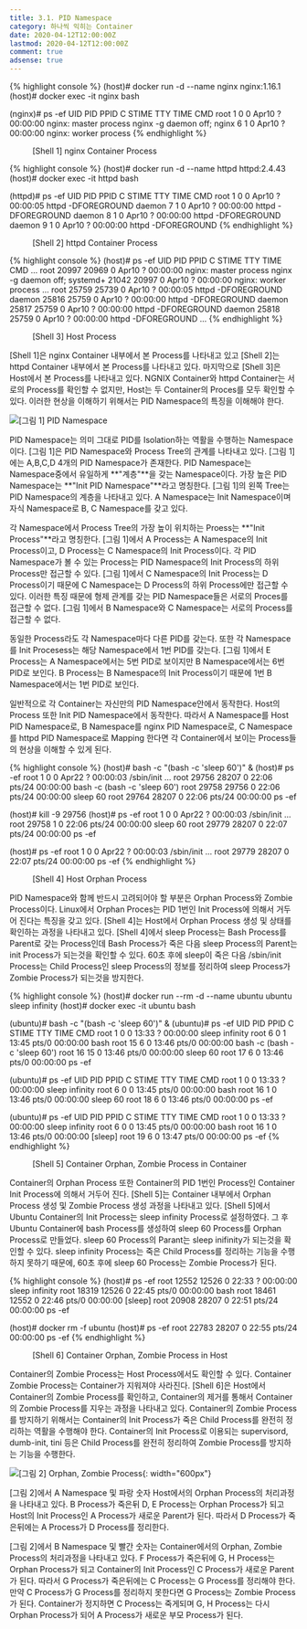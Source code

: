 ```yaml
---
title: 3.1. PID Namespace
category: 하나씩 익히는 Container
date: 2020-04-12T12:00:00Z
lastmod: 2020-04-12T12:00:00Z
comment: true
adsense: true
---
```


{% highlight console %}
(host)# docker run -d --name nginx nginx:1.16.1
(host)# docker exec -it nginx bash

(nginx)# ps -ef
UID        PID  PPID  C STIME TTY          TIME CMD
root         1     0  0 Apr10 ?        00:00:00 nginx: master process nginx -g daemon off;
nginx        6     1  0 Apr10 ?        00:00:00 nginx: worker process
{% endhighlight %}
<figure>
<figcaption class="caption">[Shell 1] nginx Container Process</figcaption>
</figure>

{% highlight console %}
(host)# docker run -d --name httpd httpd:2.4.43
(host)# docker exec -it httpd bash

(httpd)# ps -ef
UID        PID  PPID  C STIME TTY          TIME CMD
root         1     0  0 Apr10 ?        00:00:05 httpd -DFOREGROUND
daemon       7     1  0 Apr10 ?        00:00:00 httpd -DFOREGROUND
daemon       8     1  0 Apr10 ?        00:00:00 httpd -DFOREGROUND
daemon       9     1  0 Apr10 ?        00:00:00 httpd -DFOREGROUND
{% endhighlight %}
<figure>
<figcaption class="caption">[Shell 2] httpd Container Process</figcaption>
</figure>

{% highlight console %}
(host)# ps -ef
UID        PID  PPID  C STIME TTY          TIME CMD
...
root     20997 20969  0 Apr10 ?        00:00:00 nginx: master process nginx -g daemon off;
systemd+ 21042 20997  0 Apr10 ?        00:00:00 nginx: worker process
...
root     25759 25739  0 Apr10 ?        00:00:05 httpd -DFOREGROUND
daemon   25816 25759  0 Apr10 ?        00:00:00 httpd -DFOREGROUND
daemon   25817 25759  0 Apr10 ?        00:00:00 httpd -DFOREGROUND
daemon   25818 25759  0 Apr10 ?        00:00:00 httpd -DFOREGROUND
...
{% endhighlight %}
<figure>
<figcaption class="caption">[Shell 3] Host Process</figcaption>
</figure>

[Shell 1]은 nginx Container 내부에서 본 Process를 나타내고 있고 [Shell 2]는 httpd Container 내부에서 본 Process를 나타내고 있다. 마지막으로 [Shell 3]은 Host에서 본 Process를 나타내고 있다. NGNIX Container와 httpd Container는 서로의 Process를 확인할 수 없지만, Host는 두 Container의 Proces를 모두 확인할 수 있다. 이러한 현상을 이해하기 위해서는 PID Namespace의 특징을 이해해야 한다.

![[그림 1] PID Namespace]({{site.baseurl}}/images/onebyone_container/PID_Namespace/PID_Namespace.PNG)

PID Namespace는 의미 그대로 PID를 Isolation하는 역활을 수행하는 Namespace이다. [그림 1]은 PID Namespace와 Process Tree의 관계를 나타내고 있다. [그림 1]에는 A,B,C,D 4개의 PID Namespace가 존재한다. PID Namespace는 Namespace중에서 유일하게 **"계층"**을 갖는 Namespace이다. 가장 높은 PID Namespace는 **"Init PID Namespace"**라고 명칭한다. [그림 1]의 왼쪽 Tree는 PID Namespace의 계층을 나타내고 있다. A Namespace는 Init Namespace이며 자식 Namespace로 B, C Namespace를 갖고 있다.

각 Namespace에서 Process Tree의 가장 높이 위치하는 Proess는 **"Init Process"**라고 명칭한다. [그림 1]에서 A Process는 A Namespace의 Init Process이고, D Process는 C Namespace의 Init Process이다. 각 PID Namespace가 볼 수 있는 Process는 PID Namespace의 Init Process의 하위 Process만 접근할 수 있다. [그림 1]에서 C Namespace의 Init Process는 D Process이기 때문에 C Namespace는 D Process의 하위 Process에만 접근할 수 있다. 이러한 특징 때문에 형제 관계를 갖는 PID Namespace들은 서로의 Proces를 접근할 수 없다. [그림 1]에서 B Namespace와 C Namespace는 서로의 Process를 접근할 수 없다.

동일한 Process라도 각 Namespace마다 다른 PID를 갖는다. 또한 각 Namespace를 Init Procesess는 해당 Namespace에서 1번 PID를 갖는다. [그림 1]에서 E Process는 A Namespace에서는 5번 PID로 보이지만 B Namespace에서는 6번 PID로 보인다. B Process는 B Namespace의 Init Process이기 때문에 1번 B Namespace에서는 1번 PID로 보인다.

일반적으로 각 Container는 자신만의 PID Namespace안에서 동작한다. Host의 Process 또한 Init PID Namespace에서 동작한다. 따라서 A Namespace를 Host PID Namespace로, B Namespace를 nginx PID Namespace로, C Namespace를 httpd PID Namespace로 Mapping 한다면 각 Container에서 보이는 Process들의 현상을 이해할 수 있게 된다.

{% highlight console %}
(host)# bash -c "(bash -c 'sleep 60')" &
(host)# ps -ef
root         1     0  0 Apr22 ?        00:00:03 /sbin/init
...
root     29756 28207  0 22:06 pts/24   00:00:00 bash -c (bash -c 'sleep 60')
root     29758 29756  0 22:06 pts/24   00:00:00 sleep 60
root     29764 28207  0 22:06 pts/24   00:00:00 ps -ef

(host)# kill -9 29756
(host)# ps -ef
root         1     0  0 Apr22 ?        00:00:03 /sbin/init
...
root     29758     1  0 22:06 pts/24   00:00:00 sleep 60
root     29779 28207  0 22:07 pts/24   00:00:00 ps -ef

(host)# ps -ef
root         1     0  0 Apr22 ?        00:00:03 /sbin/init
...
root     29779 28207  0 22:07 pts/24   00:00:00 ps -ef
{% endhighlight %}
<figure>
<figcaption class="caption">[Shell 4] Host Orphan Process </figcaption>
</figure>

PID Namespace와 함께 반드시 고려되어야 할 부분은 Orphan Process와 Zombie Process이다. Linux에서 Orphan Proces는 PID 1번인 Init Process에 의해서 거두어 진다는 특징을 갖고 있다. [Shell 4]는 Host에서 Orphan Process 생성 및 상태를 확인하는 과정을 나타내고 있다. [Shell 4]에서 sleep Process는 Bash Process를 Parent로 갖는 Process인데 Bash Process가 죽은 다음 sleep Process의 Parent는 init Process가 되는것을 확인할 수 있다. 60초 후에 sleep이 죽은 다음 /sbin/init Process는 Child Process인 sleep Process의 정보를 정리하여 sleep Process가 Zombie Process가 되는것을 방지한다.

{% highlight console %}
(host)# docker run --rm -d --name ubuntu ubuntu sleep infinity
(host)# docker exec -it ubuntu bash

(ubuntu)# bash -c "(bash -c 'sleep 60')" &
(ubuntu)# ps -ef
UID        PID  PPID  C STIME TTY          TIME CMD
root         1     0  0 13:33 ?        00:00:00 sleep infinity
root         6     0  1 13:45 pts/0    00:00:00 bash
root        15     6  0 13:46 pts/0    00:00:00 bash -c (bash -c 'sleep 60')
root        16    15  0 13:46 pts/0    00:00:00 sleep 60
root        17     6  0 13:46 pts/0    00:00:00 ps -ef

(ubuntu)# ps -ef
UID        PID  PPID  C STIME TTY          TIME CMD
root         1     0  0 13:33 ?        00:00:00 sleep infinity
root         6     0  0 13:45 pts/0    00:00:00 bash
root        16     1  0 13:46 pts/0    00:00:00 sleep 60
root        18     6  0 13:46 pts/0    00:00:00 ps -ef

(ubuntu)# ps -ef
UID        PID  PPID  C STIME TTY          TIME CMD
root         1     0  0 13:33 ?        00:00:00 sleep infinity
root         6     0  0 13:45 pts/0    00:00:00 bash
root        16     1  0 13:46 pts/0    00:00:00 [sleep] <defunct>
root        19     6  0 13:47 pts/0    00:00:00 ps -ef
{% endhighlight %}
<figure>
<figcaption class="caption">[Shell 5] Container Orphan, Zombie Process in Container </figcaption>
</figure>

Container의 Orphan Process 또한 Container의 PID 1번인 Process인 Container Init Process에 의해서 거두어 진다. [Shell 5]는 Container 내부에서 Orphan Process 생성 및 Zombie Process 생성 과정을 나타내고 있다. [Shell 5]에서 Ubuntu Container의 Init Process는 sleep infinity Process로 설정하였다. 그 후 Ubuntu Container에 bash Process를 생성하여 sleep 60 Process를 Orphan Process로 만들었다. sleep 60 Process의 Parant는 sleep inifinity가 되는것을 확인할 수 있다. sleep infinity Process는 죽은 Child Process를 정리하는 기능을 수행하지 못하기 때문에, 60초 후에 sleep 60 Process는 Zombie Process가 된다.

{% highlight console %}
(host)# ps -ef
root     12552 12526  0 22:33 ?        00:00:00 sleep infinity
root     18319 12526  0 22:45 pts/0    00:00:00 bash
root     18461 12552  0 22:46 pts/0    00:00:00 [sleep] <defunct>
root     20908 28207  0 22:51 pts/24   00:00:00 ps -ef

(host)# docker rm -f ubuntu
(host)# ps -ef
root     22783 28207  0 22:55 pts/24   00:00:00 ps -ef
{% endhighlight %}
<figure>
<figcaption class="caption">[Shell 6] Container Orphan, Zombie Process in Host </figcaption>
</figure>

Container의 Zombie Process는 Host Process에서도 확인할 수 있다. Container Zombie Process는 Container가 지워져야 사라진다. [Shell 6]은 Host에서 Container의 Zombie Process를 확인하고, Container의 제거를 통해서 Container의 Zombie Process를 지우는 과정을 나타내고 있다. Container의 Zombie Process를 방지하기 위해서는 Container의 Init Process가 죽은 Child Process를 완전히 정리하는 역활을 수행해야 한다. Container의 Init Process로 이용되는 supervisord, dumb-init, tini 등은 Child Process를 완전히 정리하여 Zombie Process를 방지하는 기능을 수행한다.

![[그림 2] Orphan, Zombie Process]({{site.baseurl}}/images/onebyone_container/PID_Namespace/Orphan_Zombie_Process.PNG){: width="600px"}

[그림 2]에서 A Namespace 및 파랑 숫자 Host에서의 Orphan Process의 처리과정을 나타내고 있다. B Process가 죽은뒤 D, E Process는 Orphan Process가 되고 Host의 Init Process인 A Process가 새로운 Parent가 된다. 따라서 D Process가 죽은뒤에는 A Process가 D Process를 정리한다. 

[그림 2]에서 B Namespace 및 빨간 숫자는 Container에서의 Orphan, Zombie Process의 처리과정을 나타내고 있다. F Process가 죽은뒤에 G, H Process는 Orphan Process가 되고 Container의 Init Process인 C Process가 새로운 Parent가 된다. 따라서 G Process가 죽은뒤에는 C Process는 G Process를 정리해야 한다. 만약 C Process가 G Process를 정리하지 못한다면 G Process는 Zombie Process가 된다. Container가 정지하면 C Process는 죽게되며 G, H Process는 다시 Orphan Process가 되어 A Process가 새로운 부모 Process가 된다.